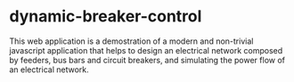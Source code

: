 # dynamic-breaker-control
This web application is a demostration of a modern and non-trivial javascript application that helps to design an electrical network composed by feeders, bus bars and circuit breakers, and simulating the power flow of an electrical network.
